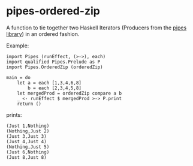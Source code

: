 # pipes-ordered-zip

A function to tie together two Haskell Iterators (Producers from the [pipes library](http://hackage.haskell.org/package/pipes)) in an ordered fashion.

Example:

    import Pipes (runEffect, (>->), each)
    import qualified Pipes.Prelude as P
    import Pipes.OrderedZip (orderedZip)

    main = do
        let a = each [1,3,4,6,8]
            b = each [2,3,4,5,8]
        let mergedProd = orderedZip compare a b
        _ <- runEffect $ mergedProd >-> P.print
        return ()

prints:

    (Just 1,Nothing)
    (Nothing,Just 2)
    (Just 3,Just 3)
    (Just 4,Just 4)
    (Nothing,Just 5)
    (Just 6,Nothing)
    (Just 8,Just 8)
